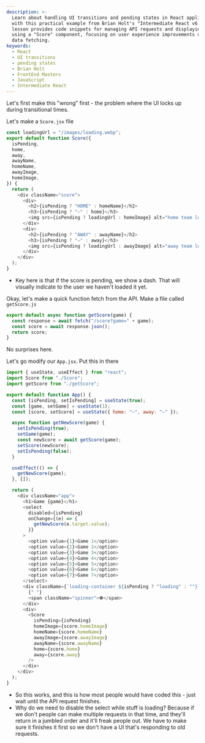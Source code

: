 ```yaml
---
description: >-
  Learn about handling UI transitions and pending states in React applications
  with this practical example from Brian Holt's "Intermediate React v6." This
  lesson provides code snippets for managing API requests and displaying scores
  using a "Score" component, focusing on user experience improvements during
  data fetching.
keywords:
  - React
  - UI transitions
  - pending states
  - Brian Holt
  - FrontEnd Masters
  - JavaScript
  - Intermediate React
---
```


Let's first make this "wrong" first - the problem where the UI locks up during transitional times.

Let's make a `Score.jsx` file

```javascript
const loadingUrl = "/images/loading.webp";
export default function Score({
  isPending,
  home,
  away,
  awayName,
  homeName,
  awayImage,
  homeImage,
}) {
  return (
    <div className="score">
      <div>
        <h2>{isPending ? "HOME" : homeName}</h2>
        <h3>{isPending ? "–" : home}</h3>
        <img src={isPending ? loadingUrl : homeImage} alt="home team logo" />
      </div>
      <div>
        <h2>{isPending ? "AWAY" : awayName}</h2>
        <h3>{isPending ? "–" : away}</h3>
        <img src={isPending ? loadingUrl : awayImage} alt="away team logo" />
      </div>
    </div>
  );
}
```

- Key here is that if the score is pending, we show a dash. That will visually indicate to the user we haven't loaded it yet.

Okay, let's make a quick function fetch from the API. Make a file called `getScore.js`

```javascript
export default async function getScore(game) {
  const response = await fetch("/score?game=" + game);
  const score = await response.json();
  return score;
}
```

No surprises here.

Let's go modify our `App.jsx`. Put this in there

```javascript
import { useState, useEffect } from "react";
import Score from "./Score";
import getScore from "./getScore";

export default function App() {
  const [isPending, setIsPending] = useState(true);
  const [game, setGame] = useState(1);
  const [score, setScore] = useState({ home: "–", away: "–" });

  async function getNewScore(game) {
    setIsPending(true);
    setGame(game);
    const newScore = await getScore(game);
    setScore(newScore);
    setIsPending(false);
  }

  useEffect(() => {
    getNewScore(game);
  }, []);

  return (
    <div className="app">
      <h1>Game {game}</h1>
      <select
        disabled={isPending}
        onChange={(e) => {
          getNewScore(e.target.value);
        }}
      >
        <option value={1}>Game 1</option>
        <option value={2}>Game 2</option>
        <option value={3}>Game 3</option>
        <option value={4}>Game 4</option>
        <option value={5}>Game 5</option>
        <option value={6}>Game 6</option>
        <option value={7}>Game 7</option>
      </select>
      <div className={`loading-container ${isPending ? "loading" : ""}`}>
        {" "}
        <span className="spinner">⚽️</span>
      </div>
      <div>
        <Score
          isPending={isPending}
          homeImage={score.homeImage}
          homeName={score.homeName}
          awayImage={score.awayImage}
          awayName={score.awayName}
          home={score.home}
          away={score.away}
        />
      </div>
    </div>
  );
}
```

- So this works, and this is how most people would have coded this - just wait until the API request finishes.
- Why do we need to disable the select while stuff is loading? Because if we don't people can make multiple requests in that time, and they'll return in a jumbled order and it'll freak people out. We have to make sure it finishes it first so we don't have a UI that's responding to old requests.
